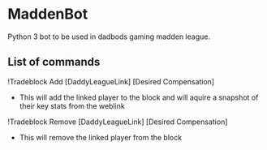 # MaddenBot
Python 3 bot to be used in dadbods gaming madden league.

## List of commands
!Tradeblock Add [DaddyLeagueLink] [Desired Compensation]
- This will add the linked player to the block and will aquire a snapshot of their key stats from the weblink

!Tradeblock Remove [DaddyLeagueLink] [Desired Compensation]
- This will remove the linked player from the block
